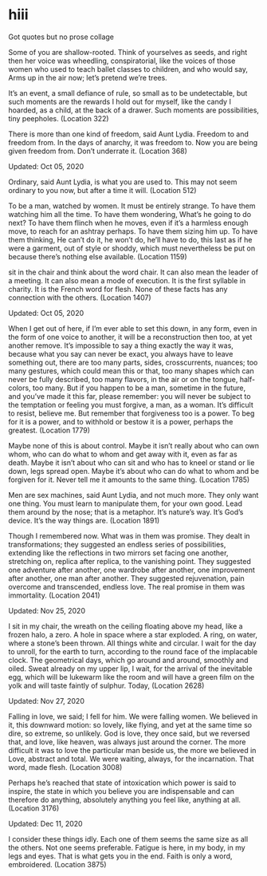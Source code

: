 # hiii

Got quotes but no prose collage

Some of you are shallow-rooted. Think of yourselves as seeds, and right then her voice was wheedling, conspiratorial, like the voices of those women who used to teach ballet classes to children, and who would say, Arms up in the air now; let’s pretend we’re trees.

It’s an event, a small defiance of rule, so small as to be undetectable, but such moments are the rewards I hold out for myself, like the candy I hoarded, as a child, at the back of a drawer. Such moments are possibilities, tiny peepholes. (Location 322)

There is more than one kind of freedom, said Aunt Lydia. Freedom to and freedom from. In the days of anarchy, it was freedom to. Now you are being given freedom from. Don’t underrate it. (Location 368)

Updated: Oct 05, 2020

Ordinary, said Aunt Lydia, is what you are used to. This may not seem ordinary to you now, but after a time it will. (Location 512)

To be a man, watched by women. It must be entirely strange. To have them watching him all the time. To have them wondering, What’s he going to do next? To have them flinch when he moves, even if it’s a harmless enough move, to reach for an ashtray perhaps. To have them sizing him up. To have them thinking, He can’t do it, he won’t do, he’ll have to do, this last as if he were a garment, out of style or shoddy, which must nevertheless be put on because there’s nothing else available. (Location 1159)

sit in the chair and think about the word chair. It can also mean the leader of a meeting. It can also mean a mode of execution. It is the first syllable in charity. It is the French word for flesh. None of these facts has any connection with the others. (Location 1407)

Updated: Oct 05, 2020

When I get out of here, if I’m ever able to set this down, in any form, even in the form of one voice to another, it will be a reconstruction then too, at yet another remove. It’s impossible to say a thing exactly the way it was, because what you say can never be exact, you always have to leave something out, there are too many parts, sides, crosscurrents, nuances; too many gestures, which could mean this or that, too many shapes which can never be fully described, too many flavors, in the air or on the tongue, half-colors, too many. But if you happen to be a man, sometime in the future, and you’ve made it this far, please remember: you will never be subject to the temptation or feeling you must forgive, a man, as a woman. It’s difficult to resist, believe me. But remember that forgiveness too is a power. To beg for it is a power, and to withhold or bestow it is a power, perhaps the greatest. (Location 1779)

Maybe none of this is about control. Maybe it isn’t really about who can own whom, who can do what to whom and get away with it, even as far as death. Maybe it isn’t about who can sit and who has to kneel or stand or lie down, legs spread open. Maybe it’s about who can do what to whom and be forgiven for it. Never tell me it amounts to the same thing. (Location 1785)

Men are sex machines, said Aunt Lydia, and not much more. They only want one thing. You must learn to manipulate them, for your own good. Lead them around by the nose; that is a metaphor. It’s nature’s way. It’s God’s device. It’s the way things are. (Location 1891)

Though I remembered now. What was in them was promise. They dealt in transformations; they suggested an endless series of possibilities, extending like the reflections in two mirrors set facing one another, stretching on, replica after replica, to the vanishing point. They suggested one adventure after another, one wardrobe after another, one improvement after another, one man after another. They suggested rejuvenation, pain overcome and transcended, endless love. The real promise in them was immortality. (Location 2041)

Updated: Nov 25, 2020

I sit in my chair, the wreath on the ceiling floating above my head, like a frozen halo, a zero. A hole in space where a star exploded. A ring, on water, where a stone’s been thrown. All things white and circular. I wait for the day to unroll, for the earth to turn, according to the round face of the implacable clock. The geometrical days, which go around and around, smoothly and oiled. Sweat already on my upper lip, I wait, for the arrival of the inevitable egg, which will be lukewarm like the room and will have a green film on the yolk and will taste faintly of sulphur. Today, (Location 2628)

Updated: Nov 27, 2020

Falling in love, we said; I fell for him. We were falling women. We believed in it, this downward motion: so lovely, like flying, and yet at the same time so dire, so extreme, so unlikely. God is love, they once said, but we reversed that, and love, like heaven, was always just around the corner. The more difficult it was to love the particular man beside us, the more we believed in Love, abstract and total. We were waiting, always, for the incarnation. That word, made flesh. (Location 3008)

Perhaps he’s reached that state of intoxication which power is said to inspire, the state in which you believe you are indispensable and can therefore do anything, absolutely anything you feel like, anything at all. (Location 3176)

Updated: Dec 11, 2020

I consider these things idly. Each one of them seems the same size as all the others. Not one seems preferable. Fatigue is here, in my body, in my legs and eyes. That is what gets you in the end. Faith is only a word, embroidered. (Location 3875)
